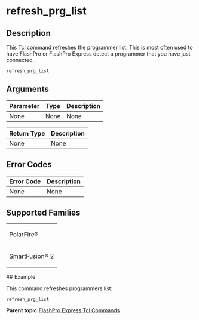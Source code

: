 # refresh\_prg\_list

## Description

This Tcl command refreshes the programmer list. This is most often used to have FlashPro or FlashPro Express detect a programmer that you have just connected.

```
refresh_prg_list
```

## Arguments

|Parameter|Type|Description|
|---------|----|-----------|
|None|None|None|

|Return Type|Description|
|-----------|-----------|
|None|None|

## Error Codes

|Error Code|Description|
|----------|-----------|
|None|None|

## Supported Families

<table id="GUID-A093B1B0-78C9-4C94-BD58-A1BAB07C4FEC"><tbody><tr><td>

PolarFire®

</td></tr><tr><td>

SmartFusion® 2

</td></tr></tbody>
</table>## Example

This command refreshes programmers list:

```
refresh_prg_list
```

**Parent topic:**[FlashPro Express Tcl Commands](GUID-4320979B-E17A-424D-ABEB-FC0D4BBACB08.md)

